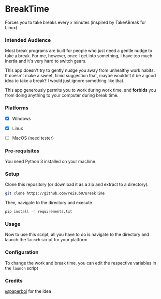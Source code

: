 # BreakTime
Forces you to take breaks every x minutes (inspired by TakeABreak for Linux)

### Intended Audience
Most break programs are built for people who just need a gentle nudge to take a break. For me, however, once I get into something, I have too much inertia and it's very hard to switch gears. 

This app doesn't try to gently nudge you away from unhealthy work habits. It doesn't make a sweet, timid suggestion that, maybe wouldn't it be a good idea to take a break? I would just ignore something like that.

This app generously permits you to work during work time, and **forbids** you from doing anything to your computer during break time.

### Platforms
- [x] Windows
- [x] Linux
- [ ] MacOS (need tester)


### Pre-requisites
You need Python 3 installed on your machine.

### Setup
Clone this repository (or download it as a zip and extract to a directory).

```bash
git clone https://github.com/reisub0/BreakTime
```

Then, navigate to the directory and execute
```bash
pip install -r requirements.txt
```

### Usage
Now to use this script, all you have to do is navigate to the directory and launch the `launch` script for your platform.

### Configuration
To change the work and break time, you can edit the respective variables in the `launch` script

### Credits
[@paperboi](https://github.com/paperboi) for the idea
